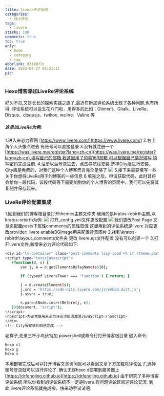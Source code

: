 ```yaml
---
title: livere评论系统
categories:
  - 线上评论
tags:
  - livere
sticky: 100
comments: true
toc: true
only:
  - home
  - category
  - tag
abbrlink: d318877c
date: 2022-04-27 09:21:11
pic:
---
```


### Hexo博客添加LiveRe评论系统

好久不见,又是长长的探索实践之旅了,最近在新加评论系统出现了各种问题,也有所得.
评论系统可以说五花八门啦，用得多的比如：Gitment、Gitalk、LiveRe、Disqus、disqusjs，twikoo, waline、Valine 等
<!--more-->
##### 这里以LiveRe为例:
1.进入来必力官网 [https://www.livere.com/](https://www.livere.com/)
2.右上角个人头像点进去 有账号可以直接登录
3.没有就注册一个[https://was.livere.me/register?lang=zh-cn](https://was.livere.me/register?lang=zh-cn),填写自己的邮箱,我这里用了网易163邮箱,可以根据自己情况填写,填写密码完成注册.
4.注册以后登录进去，点击导航栏安装,选择City版进行安装，City版是免费的，对我们这种个人博客而言完全足够了
![](1.jpg)
5.接下来需要填写一些关于你想将LiveRe用于的博客的一些信息
6.填完之后，申请获取代码，此时其将会给你一段代码，该段代码等下需要加到你的个人博客的页面中，我们可以先将其复制并保存起来。
### LiveRe评论配置集成
1.回到我们的博客根目录打开themes主题文件夹 我用的是kratos-rebirth主题,以kratos-rebirth为例:
![](2.jpg)
打开_config.yml文件更改配置
![](3.jpg)
我们更改Post Page 文章页配置posts下属性comments的属性取值
这里用到的评论系统是livere 对应更改provider: livere
enableBGImage用来配置背景图片
2.找到\kratos-rebirth\layout\_comments文件夹 更改 livere.ejs文件配置 没有可以创建一个
3.打开livere文件,新增来必力评论代码如下:
```bash
<div id="lv-container" class="post-comments lazy-load <% if (theme.posts.comments?.enableBGImage) { %> bg-image<% } %>" data-id="<%- theme.livere.id || 'city' %>" data-uid="<%- theme.livere.uid %>">
<script type="text/javascript">
   (function(d, s) {
       var j, e = d.getElementsByTagName(s)[0];

       if (typeof LivereTower === 'function') { return; }

       j = d.createElement(s);
       j.src = 'https://cdn-city.livere.com/js/embed.dist.js';
       j.async = true;

       e.parentNode.insertBefore(j, e);
   })(document, 'script');
</script>
<noscript>为正常使用来必力评论功能请激活JavaScript</noscript>
</div>
<!-- City版安装代码已完成 -->
```
老样子,先来三杯小鸟伏特加 powershell或命令行打开博客根目录
键入命令:
```bash
hexo cl
hexo g
hexo s
```
本地部署完成后可以打开博客文章访问就可以看到文章下方加载除评论区了,选择账号登录就可以进行评论了.
确认无误hexo d部署到服务器上
[https://drfengling.github.io](https://drfengling.github.io)
由于研究了多种博客评论系统 所以你看到的评论系统不一定是livere.有问题评论区欢迎评论交流.
到此,livere评论系统就完成啦，快来动手试试吧.

